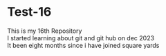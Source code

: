 # Test-16
This is my 16th Repository
<br>
I started learning about git and git hub on dec 2023
<br>
It been eight months since i have joined square yards